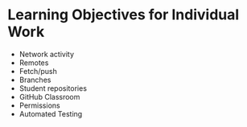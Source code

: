 # Learning Objectives for Individual Work

* Network activity
* Remotes
* Fetch/push
* Branches
* Student repositories
* GitHub Classroom
* Permissions
* Automated Testing
